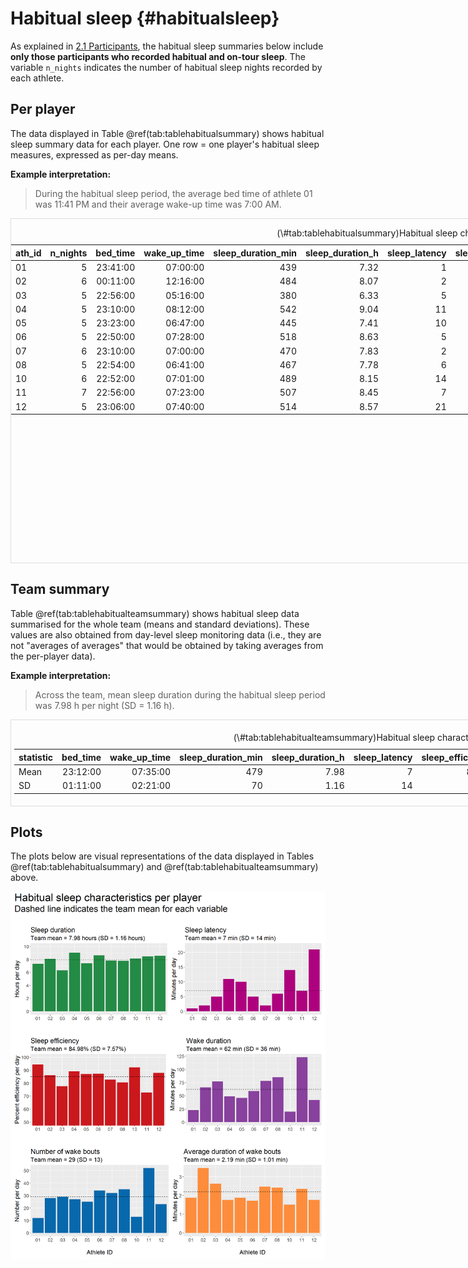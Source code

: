 # Habitual sleep {#habitualsleep}

As explained in [2.1 Participants](#methods-participants), the habitual sleep summaries below include **only those participants who recorded habitual and on-tour sleep**. The variable `n_nights` indicates the number of habitual sleep nights recorded by each athlete.









## Per player

The data displayed in Table \@ref(tab:tablehabitualsummary) shows habitual sleep summary data for each player. One row = one player's habitual sleep measures, expressed as per-day means.

**Example interpretation:**

> During the habitual sleep period, the average bed time of athlete 01 was 11:41 PM and their average wake-up time was 7:00 AM.

<div style="border: 1px solid #ddd; padding: 0px; overflow-y: scroll; height:550px; overflow-x: scroll; width:800px; "><table class="table" style="margin-left: auto; margin-right: auto;">
<caption>(\#tab:tablehabitualsummary)Habitual sleep characteristics per player.</caption>
 <thead>
  <tr>
   <th style="text-align:left;position: sticky; top:0; background-color: #FFFFFF;"> ath_id </th>
   <th style="text-align:right;position: sticky; top:0; background-color: #FFFFFF;"> n_nights </th>
   <th style="text-align:right;position: sticky; top:0; background-color: #FFFFFF;"> bed_time </th>
   <th style="text-align:right;position: sticky; top:0; background-color: #FFFFFF;"> wake_up_time </th>
   <th style="text-align:right;position: sticky; top:0; background-color: #FFFFFF;"> sleep_duration_min </th>
   <th style="text-align:right;position: sticky; top:0; background-color: #FFFFFF;"> sleep_duration_h </th>
   <th style="text-align:right;position: sticky; top:0; background-color: #FFFFFF;"> sleep_latency </th>
   <th style="text-align:right;position: sticky; top:0; background-color: #FFFFFF;"> sleep_efficiency </th>
   <th style="text-align:right;position: sticky; top:0; background-color: #FFFFFF;"> wake_duration </th>
   <th style="text-align:right;position: sticky; top:0; background-color: #FFFFFF;"> wake_bouts_num </th>
   <th style="text-align:right;position: sticky; top:0; background-color: #FFFFFF;"> wake_bouts_avg_duration_mean </th>
  </tr>
 </thead>
<tbody>
  <tr>
   <td style="text-align:left;"> 01 </td>
   <td style="text-align:right;"> 5 </td>
   <td style="text-align:right;"> 23:41:00 </td>
   <td style="text-align:right;"> 07:00:00 </td>
   <td style="text-align:right;"> 439 </td>
   <td style="text-align:right;"> 7.32 </td>
   <td style="text-align:right;"> 1 </td>
   <td style="text-align:right;"> 94.40 </td>
   <td style="text-align:right;"> 23 </td>
   <td style="text-align:right;"> 12 </td>
   <td style="text-align:right;"> 1.88 </td>
  </tr>
  <tr>
   <td style="text-align:left;"> 02 </td>
   <td style="text-align:right;"> 6 </td>
   <td style="text-align:right;"> 00:11:00 </td>
   <td style="text-align:right;"> 12:16:00 </td>
   <td style="text-align:right;"> 484 </td>
   <td style="text-align:right;"> 8.07 </td>
   <td style="text-align:right;"> 2 </td>
   <td style="text-align:right;"> 86.18 </td>
   <td style="text-align:right;"> 66 </td>
   <td style="text-align:right;"> 28 </td>
   <td style="text-align:right;"> 3.46 </td>
  </tr>
  <tr>
   <td style="text-align:left;"> 03 </td>
   <td style="text-align:right;"> 5 </td>
   <td style="text-align:right;"> 22:56:00 </td>
   <td style="text-align:right;"> 05:16:00 </td>
   <td style="text-align:right;"> 380 </td>
   <td style="text-align:right;"> 6.33 </td>
   <td style="text-align:right;"> 5 </td>
   <td style="text-align:right;"> 77.75 </td>
   <td style="text-align:right;"> 77 </td>
   <td style="text-align:right;"> 29 </td>
   <td style="text-align:right;"> 2.63 </td>
  </tr>
  <tr>
   <td style="text-align:left;"> 04 </td>
   <td style="text-align:right;"> 5 </td>
   <td style="text-align:right;"> 23:10:00 </td>
   <td style="text-align:right;"> 08:12:00 </td>
   <td style="text-align:right;"> 542 </td>
   <td style="text-align:right;"> 9.04 </td>
   <td style="text-align:right;"> 11 </td>
   <td style="text-align:right;"> 89.18 </td>
   <td style="text-align:right;"> 49 </td>
   <td style="text-align:right;"> 27 </td>
   <td style="text-align:right;"> 1.76 </td>
  </tr>
  <tr>
   <td style="text-align:left;"> 05 </td>
   <td style="text-align:right;"> 5 </td>
   <td style="text-align:right;"> 23:23:00 </td>
   <td style="text-align:right;"> 06:47:00 </td>
   <td style="text-align:right;"> 445 </td>
   <td style="text-align:right;"> 7.41 </td>
   <td style="text-align:right;"> 10 </td>
   <td style="text-align:right;"> 87.04 </td>
   <td style="text-align:right;"> 46 </td>
   <td style="text-align:right;"> 25 </td>
   <td style="text-align:right;"> 1.88 </td>
  </tr>
  <tr>
   <td style="text-align:left;"> 06 </td>
   <td style="text-align:right;"> 5 </td>
   <td style="text-align:right;"> 22:50:00 </td>
   <td style="text-align:right;"> 07:28:00 </td>
   <td style="text-align:right;"> 518 </td>
   <td style="text-align:right;"> 8.63 </td>
   <td style="text-align:right;"> 5 </td>
   <td style="text-align:right;"> 87.39 </td>
   <td style="text-align:right;"> 59 </td>
   <td style="text-align:right;"> 34 </td>
   <td style="text-align:right;"> 1.72 </td>
  </tr>
  <tr>
   <td style="text-align:left;"> 07 </td>
   <td style="text-align:right;"> 6 </td>
   <td style="text-align:right;"> 23:10:00 </td>
   <td style="text-align:right;"> 07:00:00 </td>
   <td style="text-align:right;"> 470 </td>
   <td style="text-align:right;"> 7.83 </td>
   <td style="text-align:right;"> 2 </td>
   <td style="text-align:right;"> 82.83 </td>
   <td style="text-align:right;"> 78 </td>
   <td style="text-align:right;"> 32 </td>
   <td style="text-align:right;"> 2.47 </td>
  </tr>
  <tr>
   <td style="text-align:left;"> 08 </td>
   <td style="text-align:right;"> 5 </td>
   <td style="text-align:right;"> 22:54:00 </td>
   <td style="text-align:right;"> 06:41:00 </td>
   <td style="text-align:right;"> 467 </td>
   <td style="text-align:right;"> 7.78 </td>
   <td style="text-align:right;"> 6 </td>
   <td style="text-align:right;"> 80.62 </td>
   <td style="text-align:right;"> 85 </td>
   <td style="text-align:right;"> 35 </td>
   <td style="text-align:right;"> 2.42 </td>
  </tr>
  <tr>
   <td style="text-align:left;"> 10 </td>
   <td style="text-align:right;"> 6 </td>
   <td style="text-align:right;"> 22:52:00 </td>
   <td style="text-align:right;"> 07:01:00 </td>
   <td style="text-align:right;"> 489 </td>
   <td style="text-align:right;"> 8.15 </td>
   <td style="text-align:right;"> 14 </td>
   <td style="text-align:right;"> 92.24 </td>
   <td style="text-align:right;"> 20 </td>
   <td style="text-align:right;"> 13 </td>
   <td style="text-align:right;"> 1.51 </td>
  </tr>
  <tr>
   <td style="text-align:left;"> 11 </td>
   <td style="text-align:right;"> 7 </td>
   <td style="text-align:right;"> 22:56:00 </td>
   <td style="text-align:right;"> 07:23:00 </td>
   <td style="text-align:right;"> 507 </td>
   <td style="text-align:right;"> 8.45 </td>
   <td style="text-align:right;"> 7 </td>
   <td style="text-align:right;"> 72.83 </td>
   <td style="text-align:right;"> 123 </td>
   <td style="text-align:right;"> 52 </td>
   <td style="text-align:right;"> 2.35 </td>
  </tr>
  <tr>
   <td style="text-align:left;"> 12 </td>
   <td style="text-align:right;"> 5 </td>
   <td style="text-align:right;"> 23:06:00 </td>
   <td style="text-align:right;"> 07:40:00 </td>
   <td style="text-align:right;"> 514 </td>
   <td style="text-align:right;"> 8.57 </td>
   <td style="text-align:right;"> 21 </td>
   <td style="text-align:right;"> 87.94 </td>
   <td style="text-align:right;"> 42 </td>
   <td style="text-align:right;"> 23 </td>
   <td style="text-align:right;"> 1.76 </td>
  </tr>
</tbody>
</table></div>

## Team summary

Table \@ref(tab:tablehabitualteamsummary) shows habitual sleep data summarised for the whole team (means and standard deviations). These values are also obtained from day-level sleep monitoring data (i.e., they are not "averages of averages" that would be obtained by taking averages from the per-player data).

**Example interpretation:**

> Across the team, mean sleep duration during the habitual sleep period was 7.98 h per night (SD = 1.16 h).

<div style="border: 1px solid #ddd; padding: 5px; overflow-x: scroll; width:800px; "><table class="table" style="margin-left: auto; margin-right: auto;">
<caption>(\#tab:tablehabitualteamsummary)Habitual sleep characteristics for the whole team.</caption>
 <thead>
  <tr>
   <th style="text-align:left;"> statistic </th>
   <th style="text-align:right;"> bed_time </th>
   <th style="text-align:right;"> wake_up_time </th>
   <th style="text-align:right;"> sleep_duration_min </th>
   <th style="text-align:right;"> sleep_duration_h </th>
   <th style="text-align:right;"> sleep_latency </th>
   <th style="text-align:right;"> sleep_efficiency </th>
   <th style="text-align:right;"> wake_duration </th>
   <th style="text-align:right;"> wake_bouts_num </th>
   <th style="text-align:right;"> wake_bouts_avg_duration_mean </th>
  </tr>
 </thead>
<tbody>
  <tr>
   <td style="text-align:left;"> Mean </td>
   <td style="text-align:right;"> 23:12:00 </td>
   <td style="text-align:right;"> 07:35:00 </td>
   <td style="text-align:right;"> 479 </td>
   <td style="text-align:right;"> 7.98 </td>
   <td style="text-align:right;"> 7 </td>
   <td style="text-align:right;"> 84.98 </td>
   <td style="text-align:right;"> 62 </td>
   <td style="text-align:right;"> 29 </td>
   <td style="text-align:right;"> 2.19 </td>
  </tr>
  <tr>
   <td style="text-align:left;"> SD </td>
   <td style="text-align:right;"> 01:11:00 </td>
   <td style="text-align:right;"> 02:21:00 </td>
   <td style="text-align:right;"> 70 </td>
   <td style="text-align:right;"> 1.16 </td>
   <td style="text-align:right;"> 14 </td>
   <td style="text-align:right;"> 7.57 </td>
   <td style="text-align:right;"> 36 </td>
   <td style="text-align:right;"> 13 </td>
   <td style="text-align:right;"> 1.01 </td>
  </tr>
</tbody>
</table></div>

## Plots

The plots below are visual representations of the data displayed in Tables \@ref(tab:tablehabitualsummary) and \@ref(tab:tablehabitualteamsummary) above.



<img src="02-habitual_sleep_files/figure-html/patch_plots-1.png" width="1152" />
